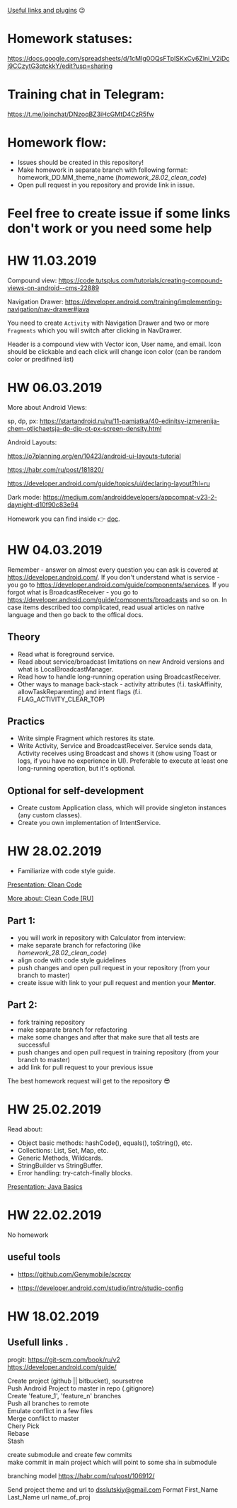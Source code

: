 [Useful links and plugins](/Useful_things.md) 😉

# Homework statuses:
https://docs.google.com/spreadsheets/d/1cMIg0OQsFTpISKxCy6Zlni_V2iDcj9CCzytG3qtckkY/edit?usp=sharing

# Training chat in Telegram:
https://t.me/joinchat/DNzoqBZ3iHcGMtD4CzR5fw

# Homework flow:
* Issues should be created in this repository!
* Make homework in separate branch with following format: homework_DD.MM_theme_name (*homework_28.02_clean_code*)
* Open pull request in you repository and provide link in issue.

# Feel free to create issue if some links don't work or you need some help

# HW 11.03.2019

Compound view:
https://code.tutsplus.com/tutorials/creating-compound-views-on-android--cms-22889

Navigation Drawer:
https://developer.android.com/training/implementing-navigation/nav-drawer#java

You need to create `Activity` with Navigation Drawer and two or more `Fragments` which you will switch after clicking in NavDrawer.

Header is a compound view with Vector icon, User name, and email. 
Icon should be clickable and each click will change icon color (can be random color or predifined list)

# HW 06.03.2019
More about Android Views: 

sp, dp, px: https://startandroid.ru/ru/11-pamjatka/40-edinitsy-izmerenija-chem-otlichaetsja-dp-dip-ot-px-screen-density.html

Android Layouts:

https://o7planning.org/en/10423/android-ui-layouts-tutorial

https://habr.com/ru/post/181820/

https://developer.android.com/guide/topics/ui/declaring-layout?hl=ru

Dark mode: https://medium.com/androiddevelopers/appcompat-v23-2-daynight-d10f90c83e94

Homework you can find inside 👉 [doc](assets/android_ui.md).

# HW 04.03.2019

Remember - answer on almost every question you can ask is covered at https://developer.android.com/.
If you don't understand what is service - you go to https://developer.android.com/guide/components/services.
If you forgot what is BroadcastReceiver - you go to https://developer.android.com/guide/components/broadcasts and so on.
In case items described too complicated, read usual articles on native language and then go back to the offical docs.

## Theory
- Read what is foreground service.
- Read about service/broadcast limitations on new Android versions and what is LocalBroadcastManager.
- Read how to handle long-running operation using BroadcastReceiver.
- Other ways to manage back-stack - activity attributes (f.i. taskAffinity, allowTaskReparenting) and intent flags (f.i. FLAG_ACTIVITY_CLEAR_TOP)

## Practics
- Write simple Fragment which restores its state.
- Write Activity, Service and BroadcastReceiver. Service sends data, Activity receives using Broadcast and shows it (show using Toast or logs, if you have no experience in UI). Preferable to execute at least one long-running operation, but it's optional.

## Optional for self-development
- Create custom Application class, which will provide singleton instances (any custom classes).
- Create you own implementation of IntentService.

# HW 28.02.2019
- Familiarize with code style guide.

[Presentation: Clean Code](https://docs.google.com/presentation/d/1IS_aoc5RUhsLZKBqJW0JPkKnBpUE7I5fOG6sJkn7rbk/edit?usp=sharing "Clean Code")

[More about: Clean Code [RU]](https://medium.com/clean-code-channel/understanding-clean-code-in-android-3f00301fe16e "Clean Code")


## Part 1:
- you will work in repository with Calculator from interview:  
- make separate branch for refactoring (like *homework_28.02_clean_code*)
- align code with code style guidelines
- push changes and open pull request in your repository (from your branch to master)
- create issue with link to your pull request and mention your **Mentor**.

## Part 2:
- fork training repository
- make separate branch for refactoring
- make some changes and after that make sure that all tests are successful
- push changes and open pull request in training repository (from your branch to master)
- add link for pull request to your previous issue

The best homework request will get to the repository 😎

# HW 25.02.2019
Read about:
- Object basic methods: hashCode(), equals(), toString(), etc.
- Collections: List, Set, Map, etc.
- Generic Methods, Wildcards.
- StringBuilder vs StringBuffer.
- Error handling: try-catch-finally blocks.

[Presentation: Java Basics](https://drive.google.com/file/d/1x-oEkT--PojEBBwFoxIOC5eeb5hZjqUA/view?usp=sharing "Java Basics")

# HW 22.02.2019 

No homework 
## useful tools 
 - https://github.com/Genymobile/scrcpy

 - https://developer.android.com/studio/intro/studio-config

# HW 18.02.2019

## Usefull links . 

progit: https://git-scm.com/book/ru/v2  
https://developer.android.com/guide/  

Create project (github || bitbucket), soursetree  
Push Android Project to master in repo (.gitignore)  
Create 'feature_1', 'feature_n' branches  
Push all branches to remote  
Emulate conflict in a few files  
Merge conflict to master  
Chery Pick  
Rebase  
Stash  

create submodule and create few commits  
make commit in main project which will point to some sha in submodule  

branching model https://habr.com/ru/post/106912/  

Send project theme and url to dsslutskiy@gmail.com
Format
First_Name Last_Name url name_of_proj  

